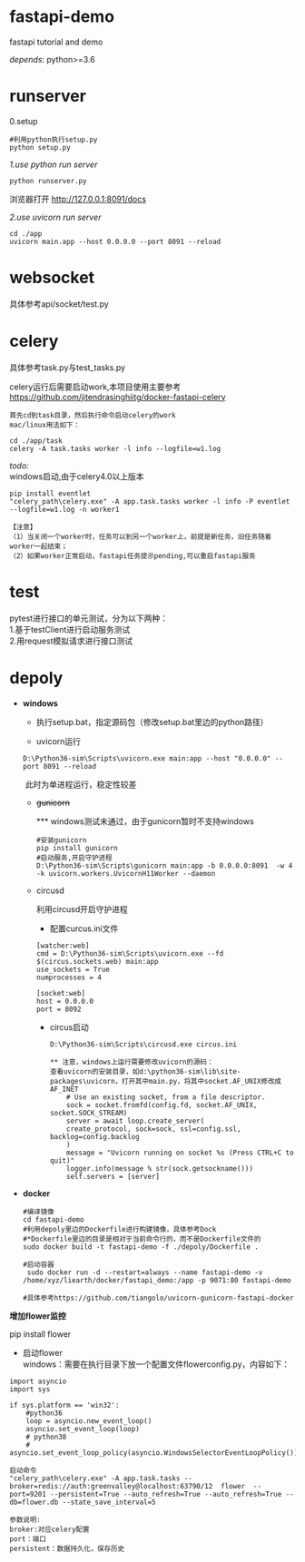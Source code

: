 # fastapi-demo

fastapi tutorial and demo

*depends*:
python>=3.6

# runserver
0.setup

```
#利用python执行setup.py
python setup.py
```

*1.use python run server*

```buildoutcfg
python runserver.py
```

浏览器打开 http://127.0.0.1:8091/docs

*2.use uvicorn run server*  

```buildoutcfg
cd ./app
uvicorn main.app --host 0.0.0.0 --port 8091 --reload
```

# websocket
具体参考api/socket/test.py

# celery
具体参考task.py与test_tasks.py

celery运行后需要启动work,本项目使用主要参考
https://github.com/jitendrasinghiitg/docker-fastapi-celery

```
首先cd到task目录，然后执行命令启动celery的work
mac/linux用法如下：

cd ./app/task 
celery -A task.tasks worker -l info --logfile=w1.log
```

*todo:*  
windows启动,由于celery4.0以上版本  
```buildoutcfg
pip install eventlet
"celery_path\celery.exe" -A app.task.tasks worker -l info -P eventlet --logfile=w1.log -n worker1
 
【注意】   
（1）当关闭一个worker时，任务可以到另一个worker上，前提是新任务，旧任务随着worker一起结束；     
（2）如果worker正常启动，fastapi任务提示pending,可以重启fastapi服务
```


# test
pytest进行接口的单元测试，分为以下两种：  
1.基于testClient进行启动服务测试  
2.用request模拟请求进行接口测试

# depoly

* **windows**

  * 执行setup.bat，指定源码包（修改setup.bat里边的python路径）

  * uvicorn运行

  ```
  D:\Python36-sim\Scripts\uvicorn.exe main:app --host "0.0.0.0" --port 8091 --reload
  ```

  ​	此时为单进程运行，稳定性较差

  * ~~gunicorn~~

     *** windows测试未通过，由于gunicorn暂时不支持windows

    ```
    #安装gunicorn
    pip install gunicorn
    #启动服务,开启守护进程
    D:\Python36-sim\Scripts\gunicorn main:app -b 0.0.0.0:8091  -w 4 -k uvicorn.workers.UvicornH11Worker --daemon  
    ```

  * circusd

    利用circusd开启守护进程

    * 配置curcus.ini文件

    ```
    [watcher:web]
    cmd = D:\Python36-sim\Scripts\uvicorn.exe --fd $(circus.sockets.web) main:app
    use_sockets = True
    numprocesses = 4
    
    [socket:web]
    host = 0.0.0.0
    port = 8092
    ```

    * circus启动

      ```
      D:\Python36-sim\Scripts\circusd.exe circus.ini
      
      ** 注意，windows上运行需要修改uvicorn的源码：
      查看uvicorn的安装目录，如d:\python36-sim\lib\site-packages\uvicorn，打开其中main.py，将其中socket.AF_UNIX修改成AF_INET
          # Use an existing socket, from a file descriptor.
          sock = socket.fromfd(config.fd, socket.AF_UNIX, socket.SOCK_STREAM)
          server = await loop.create_server(
          create_protocol, sock=sock, ssl=config.ssl, backlog=config.backlog
          )
          message = "Uvicorn running on socket %s (Press CTRL+C to quit)"
          logger.info(message % str(sock.getsockname()))
          self.servers = [server]
      ```

      

* **docker**

  ```
  #编译镜像
  cd fastapi-demo
  #利用depoly里边的Dockerfile进行构建镜像，具体参考Dock
  #*Dockerfile里边的目录是相对于当前命令行的，而不是Dockerfile文件的
  sudo docker build -t fastapi-demo -f ./depoly/Dockerfile .
  
  #启动容器
   sudo docker run -d --restart=always --name fastapi-demo -v /home/xyz/liearth/docker/fastapi_demo:/app -p 9071:80 fastapi-demo
  
  #具体参考https://github.com/tiangolo/uvicorn-gunicorn-fastapi-docker
  
  ```
  
**增加flower监控**  

pip install flower
  
* 启动flower  
windows：需要在执行目录下放一个配置文件flowerconfig.py，内容如下：
```
import asyncio
import sys

if sys.platform == 'win32':
    #python36
    loop = asyncio.new_event_loop()
    asyncio.set_event_loop(loop)
    # python38
    # asyncio.set_event_loop_policy(asyncio.WindowsSelectorEventLoopPolicy())
```

```
启动命令
"celery_path\celery.exe" -A app.task.tasks --broker=redis://auth:greenvalley@localhost:63790/12  flower  --port=9201 --persistent=True --auto_refresh=True --auto_refresh=True --db=flower.db --state_save_interval=5

参数说明:
broker:对应celery配置  
port：端口  
persistent：数据持久化，保存历史  
```





